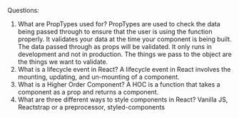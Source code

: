 Questions:

1. What are PropTypes used for?
   PropTypes are used to check the data being passed through to ensure that the user is using the function properly. It validates your data at the time your component is being built. The data passed through as props will be validated. It only runs in development and not in production. The things we pass to the object are the things we want to validate.
2. What is a lifecycle event in React?
   A lifecycle event in React involves the mounting, updating, and un-mounting of a component.
3. What is a Higher Order Component?
   A HOC is a function that takes a component as a prop and returns a component.
4. What are three different ways to style components in React?
   Vanilla JS, Reactstrap or a preprocessor, styled-components
